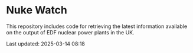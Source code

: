 # Nuke Watch

This repository includes code for retrieving the latest information available on the output of EDF nuclear power plants in the UK.

Last updated: 2025-03-14 08:18